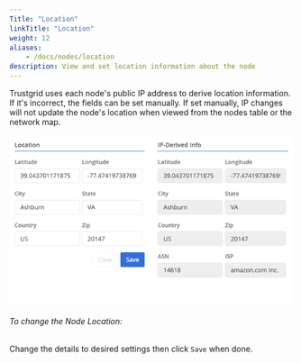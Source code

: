 ```yaml
---
Title: "Location"
linkTitle: "Location"
weight: 12
aliases: 
    - /docs/nodes/location
description: View and set location information about the node
---
```


Trustgrid uses each node's public IP address to derive location information. If it's incorrect, the fields can be set manually. If set manually, IP changes will not update the node's location when viewed from the nodes table or the network map.

![img](node-location.png)

###### To change the Node Location:
Change the details to desired settings then click `Save` when done.